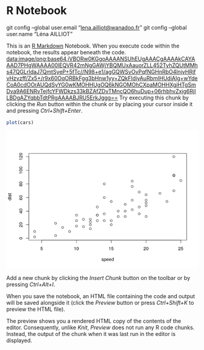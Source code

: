 R Notebook
================

git config –global user.email “<lena.ailliot@wanadoo.fr>” git config
–global user.name “Léna AILLIOT”

This is an [R Markdown](http://rmarkdown.rstudio.com) Notebook. When you
execute code within the notebook, the results appear beneath the code.
<data:image/png;base64,iVBORw0KGgoAAAANSUhEUgAAACgAAAAkCAYAAAD7PHgWAAAA00lEQVR42mNgGAWjYBQMUxAauorZLL452TyhZQUtMMhs47QGLrIdaJ7QmtSyeP+5fTc//N98+e1/agGQWSvOvPqfNGHnRbO4lnjyHRjfvHzvzff/Zx5+/r9x60OqORBkFgg3bHnw1yy+ZQkFIdiyAuRbmIHUdiAIg+wYdeCoA0cdOOrAUQdSyYG0wKMOHHUgOQ6kNGOMOhCXpaMOHHXgiHTgSmDva9A6ENRvTejfcYFWDkzs33kBZAfZDvTMncQO6huDup+06rhbhvZxjg6RjILBDgAZYqbbTdtPRgAAAABJRU5ErkJggg==>
Try executing this chunk by clicking the *Run* button within the chunk
or by placing your cursor inside it and pressing *Ctrl+Shift+Enter*.

``` r
plot(cars)
```

![](cars_files/figure-gfm/unnamed-chunk-1-1.png)<!-- -->

Add a new chunk by clicking the *Insert Chunk* button on the toolbar or
by pressing *Ctrl+Alt+I*.

When you save the notebook, an HTML file containing the code and output
will be saved alongside it (click the *Preview* button or press
*Ctrl+Shift+K* to preview the HTML file).

The preview shows you a rendered HTML copy of the contents of the
editor. Consequently, unlike *Knit*, *Preview* does not run any R code
chunks. Instead, the output of the chunk when it was last run in the
editor is displayed.

